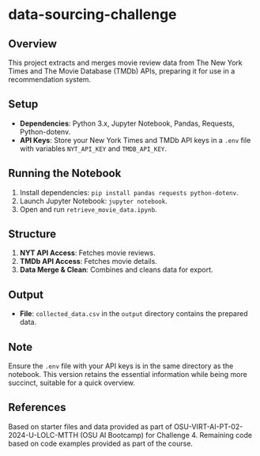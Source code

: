 # data-sourcing-challenge
## Overview
This project extracts and merges movie review data from The New York Times and The Movie Database (TMDb) APIs, preparing it for use in a recommendation system.

## Setup
- **Dependencies**: Python 3.x, Jupyter Notebook, Pandas, Requests, Python-dotenv.
- **API Keys**: Store your New York Times and TMDb API keys in a `.env` file with variables `NYT_API_KEY` and `TMDB_API_KEY`.

## Running the Notebook
1. Install dependencies: `pip install pandas requests python-dotenv`.
2. Launch Jupyter Notebook: `jupyter notebook`.
3. Open and run `retrieve_movie_data.ipynb`.

## Structure
1. **NYT API Access**: Fetches movie reviews.
2. **TMDb API Access**: Fetches movie details.
3. **Data Merge & Clean**: Combines and cleans data for export.

## Output
- **File**: `collected_data.csv` in the `output` directory contains the prepared data.

## Note
Ensure the `.env` file with your API keys is in the same directory as the notebook.
This version retains the essential information while being more succinct, suitable for a quick overview.

## References
Based on starter files and data provided as part of OSU-VIRT-AI-PT-02-2024-U-LOLC-MTTH (OSU AI Bootcamp) for Challenge 4. Remaining code based on code examples provided as part of the course.